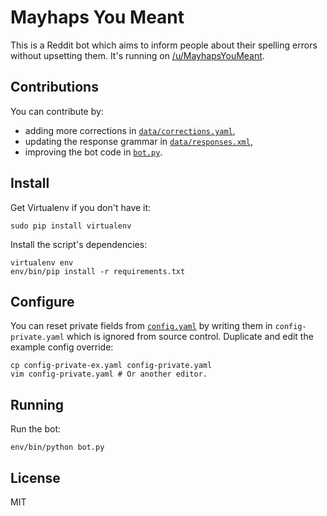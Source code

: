 # Mayhaps You Meant

This is a Reddit bot which aims to inform people about their spelling errors
without upsetting them. It's running on [/u/MayhapsYouMeant][bot].

## Contributions

You can contribute by:

* adding more corrections in [`data/corrections.yaml`](data/corrections.yaml),
* updating the response grammar in [`data/responses.xml`](data/responses.xml),
* improving the bot code in [`bot.py`](bot.py).

## Install

Get Virtualenv if you don't have it:

    sudo pip install virtualenv

Install the script's dependencies:

    virtualenv env
    env/bin/pip install -r requirements.txt

## Configure

You can reset private fields from [`config.yaml`](config.yaml) by writing them
in `config-private.yaml` which is ignored from source control. Duplicate and
edit the example config override:

    cp config-private-ex.yaml config-private.yaml
    vim config-private.yaml # Or another editor.

## Running

Run the bot:

    env/bin/python bot.py

## License

MIT

[bot]: http://www.reddit.com/user/MayhapsYouMeant/
